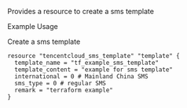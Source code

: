 Provides a resource to create a sms template

Example Usage

Create a sms template

```hcl
resource "tencentcloud_sms_template" "template" {
  template_name = "tf_example_sms_template"
  template_content = "example for sms template"
  international = 0 # Mainland China SMS
  sms_type = 0 # regular SMS
  remark = "terraform example"
}

```